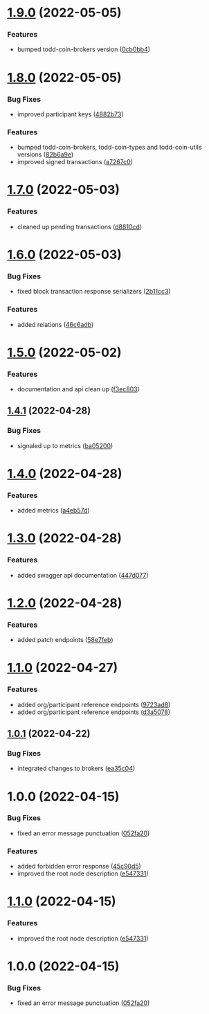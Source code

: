 # [1.9.0](https://github.com/xilution/todd-coin-api/compare/v1.8.0...v1.9.0) (2022-05-05)


### Features

* bumped todd-coin-brokers version ([0cb0bb4](https://github.com/xilution/todd-coin-api/commit/0cb0bb4b3ea48ca7b7c9d3b67c0603a84fc9645b))

# [1.8.0](https://github.com/xilution/todd-coin-api/compare/v1.7.0...v1.8.0) (2022-05-05)


### Bug Fixes

* improved participant keys ([4882b73](https://github.com/xilution/todd-coin-api/commit/4882b73c74cfe8455eb5cd7c7259e4eb3ad3ffb7))


### Features

* bumped todd-coin-brokers, todd-coin-types and todd-coin-utils versions ([82b6a9e](https://github.com/xilution/todd-coin-api/commit/82b6a9ed0ec4d43783265a4fb8adf824544fdd22))
* improved signed transactions ([a7267c0](https://github.com/xilution/todd-coin-api/commit/a7267c032e6809a47d131486b94e7a8e1ef2e57b))

# [1.7.0](https://github.com/xilution/todd-coin-api/compare/v1.6.0...v1.7.0) (2022-05-03)


### Features

* cleaned up pending transactions ([d8810cd](https://github.com/xilution/todd-coin-api/commit/d8810cd8dc023cd9447fa4288abdf8a93a6afff2))

# [1.6.0](https://github.com/xilution/todd-coin-api/compare/v1.5.0...v1.6.0) (2022-05-03)


### Bug Fixes

* fixed block transaction response serializers ([2b11cc3](https://github.com/xilution/todd-coin-api/commit/2b11cc3bd68a0b4da2c111c2cd4553369a2e6fdc))


### Features

* added relations ([46c6adb](https://github.com/xilution/todd-coin-api/commit/46c6adb4300933e23cb28ce831aeb064da7c26b4))

# [1.5.0](https://github.com/xilution/todd-coin-api/compare/v1.4.1...v1.5.0) (2022-05-02)


### Features

* documentation and api clean up ([f3ec803](https://github.com/xilution/todd-coin-api/commit/f3ec803c5ec7d75414abd28098812f8b34bc7c5f))

## [1.4.1](https://github.com/xilution/todd-coin-api/compare/v1.4.0...v1.4.1) (2022-04-28)


### Bug Fixes

* signaled up to metrics ([ba05200](https://github.com/xilution/todd-coin-api/commit/ba052000a50590169255fc410d8e0196f30655e8))

# [1.4.0](https://github.com/xilution/todd-coin-api/compare/v1.3.0...v1.4.0) (2022-04-28)


### Features

* added metrics ([a4eb57d](https://github.com/xilution/todd-coin-api/commit/a4eb57d5f818b872b963f7bf03505567e78db554))

# [1.3.0](https://github.com/xilution/todd-coin-api/compare/v1.2.0...v1.3.0) (2022-04-28)


### Features

* added swagger api documentation ([447d077](https://github.com/xilution/todd-coin-api/commit/447d077bf89daa5fed0f5980b5baa44327610289))

# [1.2.0](https://github.com/xilution/todd-coin-api/compare/v1.1.0...v1.2.0) (2022-04-28)


### Features

* added patch endpoints ([58e7feb](https://github.com/xilution/todd-coin-api/commit/58e7febf949013f6463054d6612b83293f410a74))

# [1.1.0](https://github.com/xilution/todd-coin-api/compare/v1.0.1...v1.1.0) (2022-04-27)


### Features

* added org/participant reference endpoints ([9723ad8](https://github.com/xilution/todd-coin-api/commit/9723ad8fbc064d8329c8d9dcabdd63b0f86e5bcd))
* added org/participant reference endpoints ([d3a5078](https://github.com/xilution/todd-coin-api/commit/d3a5078e69d87552cb0c6d30dc97931c7b69b0fc))

## [1.0.1](https://github.com/xilution/todd-coin-api/compare/v1.0.0...v1.0.1) (2022-04-22)


### Bug Fixes

* integrated changes to brokers ([ea35c04](https://github.com/xilution/todd-coin-api/commit/ea35c04fceb3203cd098c0d1b5e677b94db091ae))

# 1.0.0 (2022-04-15)


### Bug Fixes

* fixed an error message punctuation ([052fa20](https://github.com/xilution/todd-coin-api/commit/052fa2048609d25842a5713b0b453c686220817a))


### Features

* added forbidden error response ([45c90d5](https://github.com/xilution/todd-coin-api/commit/45c90d5c54f968b2a5f204c9cf9f897a37f1f5cd))
* improved the root node description ([e547331](https://github.com/xilution/todd-coin-api/commit/e5473311f82da54dacfb1636133b5127fb004c23))

# [1.1.0](https://github.com/xilution/todd-coin-api/compare/v1.0.0...v1.1.0) (2022-04-15)


### Features

* improved the root node description ([e547331](https://github.com/xilution/todd-coin-api/commit/e5473311f82da54dacfb1636133b5127fb004c23))

# 1.0.0 (2022-04-15)


### Bug Fixes

* fixed an error message punctuation ([052fa20](https://github.com/xilution/todd-coin-api/commit/052fa2048609d25842a5713b0b453c686220817a))
